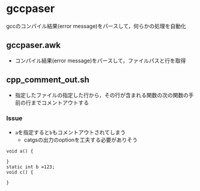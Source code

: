 # gccpaser

gccのコンパイル結果(error message)をパースして，何らかの処理を自動化

## gccpaser.awk
* コンパイル結果(error message)をパースして，ファイルパスと行を取得

## cpp_comment_out.sh
* 指定したファイルの指定した行から，その行が含まれる関数の次の関数の手前の行までコメントアウトする

### Issue
* `a`を指定すると`b`もコメントアウトされてしまう
  * catgsの出力のoptionを工夫する必要がありそう
```
void a() {

}
static int b =123;
void c() {

}
```
